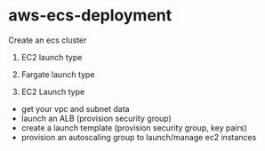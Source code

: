 # aws-ecs-deployment

Create an ecs cluster
1. EC2 launch type
2. Fargate launch type

1. EC2 Launch type
- get your vpc and subnet data
- launch an ALB (provision security group)
- create a launch template (provision security group, key pairs)
- provision an autoscaling group to launch/manage ec2 instances
